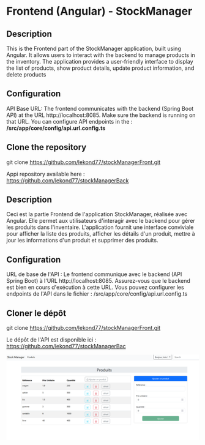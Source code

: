 # Frontend (Angular) - StockManager

## Description

This is the Frontend part of the StockManager application, built using Angular. 
It allows users to interact with the backend to manage products in the inventory. 
The application provides a user-friendly interface to display the list of products, show product details, update product information,  and delete products 

## Configuration

API Base URL: The frontend communicates with the backend (Spring Boot API) at the URL http://localhost:8085. Make sure the backend is running on that URL. 
You can configure API endpoints in the : **/src/app/core/config/api.url.config.ts**


## Clone the repository

git clone https://github.com/lekond77/stockManagerFront.git

Appi repository available here : https://github.com/lekond77/stockManagerBack


## Description

Ceci est la partie Frontend de l'application StockManager, réalisée avec Angular.
Elle permet aux utilisateurs d'interagir avec le backend pour gérer les produits dans l'inventaire.
L'application fournit une interface conviviale pour afficher la liste des produits, afficher les détails d'un produit, mettre à jour les informations d'un produit et supprimer des produits.

## Configuration
URL de base de l'API : Le frontend communique avec le backend (API Spring Boot) à l'URL http://localhost:8085.
Assurez-vous que le backend est bien en cours d'exécution à cette URL.
Vous pouvez configurer les endpoints de l'API dans le fichier : /src/app/core/config/api.url.config.ts

## Cloner le dépôt
git clone https://github.com/lekond77/stockManagerFront.git

Le dépôt de l'API est disponible ici : https://github.com/lekond77/stockManagerBac

![stockManager](image.png)

